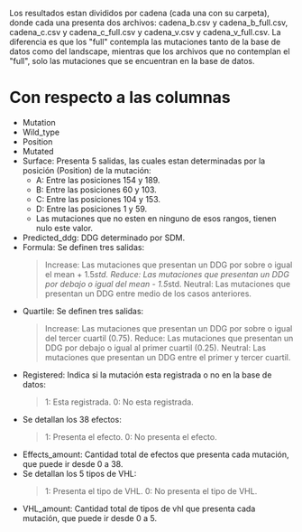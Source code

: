 Los resultados estan divididos por cadena (cada una con su carpeta), donde cada una presenta dos archivos: cadena_b.csv y cadena_b_full.csv, cadena_c.csv y cadena_c_full.csv y cadena_v.csv y cadena_v_full.csv. La diferencia es que los "full" contempla las mutaciones tanto de la base de datos como del landscape, mientras que los archivos que no contemplan el "full", solo las mutaciones que se encuentran en la base de datos.

# Con respecto a las columnas

* Mutation
* Wild_type
* Position
* Mutated
* Surface: Presenta 5 salidas, las cuales estan determinadas por la posición (Position) de la mutación:
    * A: Entre las posiciones 154 y 189.
    * B: Entre las posiciones 60 y 103.
    * C: Entre las posiciones 104 y 153.
    * D: Entre las posiciones 1 y 59.
    * Las mutaciones que no esten en ninguno de esos rangos, tienen nulo este valor.
* Predicted_ddg: DDG determinado por SDM.
* Formula: Se definen tres salidas:
    > Increase: Las mutaciones que presentan un DDG por sobre o igual el mean + 1.5*std.
    > Reduce: Las mutaciones que presentan un DDG por debajo o igual del mean - 1.5*std.
    > Neutral: Las mutaciones que presentan un DDG entre medio de los casos anteriores.
* Quartile: Se definen tres salidas:
    > Increase: Las mutaciones que presentan un DDG por sobre o igual del tercer cuartil (0.75).
    > Reduce: Las mutaciones que presentan un DDG por debajo o igual al primer cuartil (0.25).
    > Neutral: Las mutaciones que presentan un DDG entre el primer y tercer cuartil.
* Registered: Indica si la mutación esta registrada o no en la base de datos:
    > 1: Esta registrada.
    > 0: No esta registrada.
* Se detallan los 38 efectos:
    > 1: Presenta el efecto.
    > 0: No presenta el efecto.
* Effects_amount: Cantidad total de efectos que presenta cada mutación, que puede ir desde 0 a 38.
* Se detallan los 5 tipos de VHL:
    > 1: Presenta el tipo de VHL.
    > 0: No presenta el tipo de VHL.
* VHL_amount: Cantidad total de tipos de vhl que presenta cada mutación, que puede ir desde 0 a 5.
